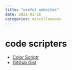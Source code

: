 ```yaml
---
title: "useful websites"
date: 2021-01-16
categories: miscellaneous
---
```


# code scripters

- [Color Scriptr](https://colorscripter.com/)
- [GitGub Gist](https://gist.github.com/)
